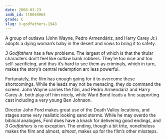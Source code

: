 ```yaml
---
date: 2008-03-23
imdb_id: tt0040064
grade: C
slug: 3-godfathers-1948
---
```


A group of outlaws (John Wayne, Pedro Armendáriz, and Harry Carey Jr.) adopts a dying woman’s baby in the desert and vows to bring it to safety.

_3 Godfathers_ has a few problems. The largest of which is that the titular characters don’t feel like outlaw bank robbers. They’re too nice and too self-sacrificing, and thus it’s hard to see them as criminals, which in turn, makes the story’s central redemption arc less powerful.

Fortunately, the film has enough going for it to overcome these shortcomings. While the leads may not be menacing, they do command the screen. John Wayne carries the film, and Pedro Armendáriz and Harry Carey Jr. both play off him nicely, while Ward Bond leads a fine supporting cast including a very young Ben Johnson.

Director John Ford makes great use of the Death Valley locations, and stages some very realistic looking sand storms. While he may overdo the biblical analogies, Ford does have a knack for delivering good endings, and _3 Godfathers_ is no exception. The ending, though a bit trite, nonetheless makes the film and almost, _almost_, makes up for the film’s other missteps.
